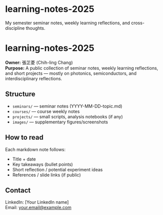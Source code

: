 # learning-notes-2025
My semester seminar notes, weekly learning reflections, and cross-discipline thoughts.
# learning-notes-2025

**Owner:** 張芷菱 (Chih-ling Chang)  
**Purpose:** A public collection of seminar notes, weekly learning reflections, and short projects — mostly on photonics, semiconductors, and interdisciplinary reflections.

## Structure
- `seminars/` — seminar notes (YYYY-MM-DD-topic.md)
- `courses/` — course weekly notes
- `projects/` — small scripts, analysis notebooks (if any)
- `images/` — supplementary figures/screenshots

## How to read
Each markdown note follows:
- Title + date
- Key takeaways (bullet points)
- Short reflection / potential experiment ideas
- References / slide links (if public)

## Contact
LinkedIn: [Your LinkedIn name]  
Email: your.email@example.com
